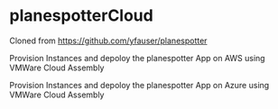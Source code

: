 # planespotterCloud
Cloned from https://github.com/yfauser/planespotter

 Provision Instances and depoloy the planespotter App on AWS using VMWare Cloud Assembly

 Provision Instances and depoloy the planespotter App on Azure using VMWare Cloud Assembly

